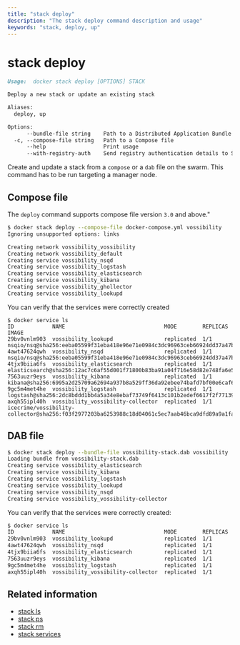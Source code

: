 ```yaml
---
title: "stack deploy"
description: "The stack deploy command description and usage"
keywords: "stack, deploy, up"
---
```


<!-- This file is maintained within the docker/docker Github
     repository at https://github.com/docker/docker/. Make all
     pull requests against that repo. If you see this file in
     another repository, consider it read-only there, as it will
     periodically be overwritten by the definitive file. Pull
     requests which include edits to this file in other repositories
     will be rejected.
-->

# stack deploy

```markdown
Usage:  docker stack deploy [OPTIONS] STACK

Deploy a new stack or update an existing stack

Aliases:
  deploy, up

Options:
      --bundle-file string    Path to a Distributed Application Bundle file
  -c, --compose-file string   Path to a Compose file
      --help                  Print usage
      --with-registry-auth    Send registry authentication details to Swarm agents
```

Create and update a stack from a `compose` or a `dab` file on the swarm. This command
has to be run targeting a manager node.

## Compose file

The `deploy` command supports compose file version `3.0` and above."

```bash
$ docker stack deploy --compose-file docker-compose.yml vossibility
Ignoring unsupported options: links

Creating network vossibility_vossibility
Creating network vossibility_default
Creating service vossibility_nsqd
Creating service vossibility_logstash
Creating service vossibility_elasticsearch
Creating service vossibility_kibana
Creating service vossibility_ghollector
Creating service vossibility_lookupd
```

You can verify that the services were correctly created

```
$ docker service ls
ID            NAME                               MODE        REPLICAS  IMAGE
29bv0vnlm903  vossibility_lookupd                replicated  1/1       nsqio/nsq@sha256:eeba05599f31eba418e96e71e0984c3dc96963ceb66924dd37a47bf7ce18a662
4awt47624qwh  vossibility_nsqd                   replicated  1/1       nsqio/nsq@sha256:eeba05599f31eba418e96e71e0984c3dc96963ceb66924dd37a47bf7ce18a662
4tjx9biia6fs  vossibility_elasticsearch          replicated  1/1       elasticsearch@sha256:12ac7c6af55d001f71800b83ba91a04f716e58d82e748fa6e5a7359eed2301aa
7563uuzr9eys  vossibility_kibana                 replicated  1/1       kibana@sha256:6995a2d25709a62694a937b8a529ff36da92ebee74bafd7bf00e6caf6db2eb03
9gc5m4met4he  vossibility_logstash               replicated  1/1       logstash@sha256:2dc8bddd1bb4a5a34e8ebaf73749f6413c101b2edef6617f2f7713926d2141fe
axqh55ipl40h  vossibility_vossibility-collector  replicated  1/1       icecrime/vossibility-collector@sha256:f03f2977203ba6253988c18d04061c5ec7aab46bca9dfd89a9a1fa4500989fba
```

## DAB file

```bash
$ docker stack deploy --bundle-file vossibility-stack.dab vossibility
Loading bundle from vossibility-stack.dab
Creating service vossibility_elasticsearch
Creating service vossibility_kibana
Creating service vossibility_logstash
Creating service vossibility_lookupd
Creating service vossibility_nsqd
Creating service vossibility_vossibility-collector
```

You can verify that the services were correctly created:

```bash
$ docker service ls
ID            NAME                               MODE        REPLICAS  IMAGE
29bv0vnlm903  vossibility_lookupd                replicated  1/1       nsqio/nsq@sha256:eeba05599f31eba418e96e71e0984c3dc96963ceb66924dd37a47bf7ce18a662
4awt47624qwh  vossibility_nsqd                   replicated  1/1       nsqio/nsq@sha256:eeba05599f31eba418e96e71e0984c3dc96963ceb66924dd37a47bf7ce18a662
4tjx9biia6fs  vossibility_elasticsearch          replicated  1/1       elasticsearch@sha256:12ac7c6af55d001f71800b83ba91a04f716e58d82e748fa6e5a7359eed2301aa
7563uuzr9eys  vossibility_kibana                 replicated  1/1       kibana@sha256:6995a2d25709a62694a937b8a529ff36da92ebee74bafd7bf00e6caf6db2eb03
9gc5m4met4he  vossibility_logstash               replicated  1/1       logstash@sha256:2dc8bddd1bb4a5a34e8ebaf73749f6413c101b2edef6617f2f7713926d2141fe
axqh55ipl40h  vossibility_vossibility-collector  replicated  1/1       icecrime/vossibility-collector@sha256:f03f2977203ba6253988c18d04061c5ec7aab46bca9dfd89a9a1fa4500989fba
```

## Related information

* [stack ls](stack_ls.md)
* [stack ps](stack_ps.md)
* [stack rm](stack_rm.md)
* [stack services](stack_services.md)
